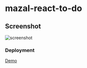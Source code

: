 # mazal-react-to-do
## Screenshot

![screenshot]()

### Deployment

[Demo](https://mazal-road-map-react-app.netlify.app)

